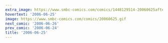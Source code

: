 ```yaml
---
extra_image: https://www.smbc-comics.com/comics/1448129514-20060625after.png
hovertext: '2006-06-25'
image: https://www.smbc-comics.com/comics/20060625.gif
next_comic: '2006-06-26'
prev_comic: '2006-06-24'
title: '2006-06-25'
---
```


